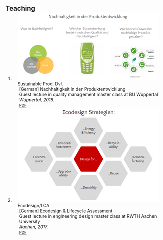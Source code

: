 <h2 id="publications" style="margin: 2px 0px -15px;">Teaching</h2>

<div class="publications">
<ol class="bibliography">

<li>
<div class="pub-row">

  <div class="col-sm-3 abbr" style="position: relative;padding-right: 15px;padding-left: 15px;">
    <img src="assets/img/lecture_wuppertal.png" class="teaser img-fluid z-depth-1">
    <abbr class="badge">Sustainable Prod. Dvl.</abbr>
  </div>

  <div class="col-sm-9" style="position: relative;padding-right: 15px;padding-left: 20px;">
    <div class="title">[German] Nachhaltigkeit in der Produktentwicklung</div>
    <div class="author">Guest lecture in quality management master class at BU Wuppertal</div>
    <div class="periodical"><em>Wuppertal, 2018.</em></div>
    <div class="links">
      <a href="assets/files/lecture_wuppertal.pdf" class="btn btn-sm z-depth-0" role="button" target="_blank" style="font-size:12px;">PDF</a>
    </div>
  </div>
</div>
</li>
  
<li>
<div class="pub-row">

  <div class="col-sm-3 abbr" style="position: relative;padding-right: 15px;padding-left: 15px;">
    <img src="assets/img/ed_lca_kl2.png" class="teaser img-fluid z-depth-1">
    <abbr class="badge">Ecodesign/LCA</abbr>
  </div>

  <div class="col-sm-9" style="position: relative;padding-right: 15px;padding-left: 20px;">
    <div class="title">[German] Ecodesign & Lifecycle Assessment</div>
    <div class="author">Guest lecture in engineering design master class at RWTH Aachen University</div>
    <div class="periodical"><em>Aachen, 2017.</em></div>
    <div class="links">
      <a href="assets/files/ed_lca_kl2.pdf" class="btn btn-sm z-depth-0" role="button" target="_blank" style="font-size:12px;">PDF</a>
    </div>
  </div>
</div>
</li>
  
<br>

</ol>
